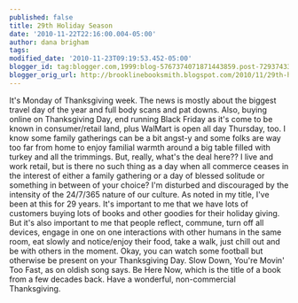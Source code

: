 ```yaml
---
published: false
title: 29th Holiday Season
date: '2010-11-22T22:16:00.004-05:00'
author: dana brigham
tags: 
modified_date: '2010-11-23T09:19:53.452-05:00'
blogger_id: tag:blogger.com,1999:blog-5767374071871443859.post-7293743388624609483
blogger_orig_url: http://brooklinebooksmith.blogspot.com/2010/11/29th-holiday-season.html
---
```


It's Monday of Thanksgiving week. The news is mostly about the biggest travel day of the year and full body scans and pat downs. Also, buying online on Thanksgiving Day, end running Black Friday as it's come to be known in consumer/retail land, plus WalMart is open all day Thursday, too. I know some family gatherings can be a bit angst-y and some folks are way too far from home to enjoy familial warmth around a big table filled with turkey and all the trimmings. But, really, what's the deal here?? I live and work retail, but is there no such thing as a day when all commerce ceases in the interest of either a family gathering or a day of blessed solitude or something in between of your choice? I'm disturbed and discouraged by the intensity of the 24/7/365 nature of our culture. As noted in my title, I've been at this for 29 years. It's important to me that we have lots of customers buying lots of books and other goodies for their holiday giving. But it's also important to me that people reflect, commune, turn off all devices, engage in one on one interactions with other humans in the same room, eat slowly and notice/enjoy their food, take a walk, just chill out and be with others in the moment. Okay, you can watch some football but otherwise be present on your Thanksgiving Day. Slow Down, You're Movin' Too Fast, as on oldish song says. Be Here Now, which is the title of a book from a few decades back. Have a wonderful, non-commercial Thanksgiving.